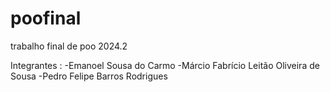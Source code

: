 # poofinal

trabalho final de poo 2024.2

Integrantes : 
-Emanoel Sousa do Carmo
-Márcio Fabrício Leitão Oliveira de Sousa
-Pedro Felipe Barros Rodrigues
 
